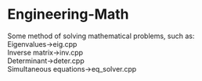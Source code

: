 # Engineering-Math
Some method of solving mathematical problems, such as:  
  Eigenvalues->eig.cpp  
  Inverse matrix->inv.cpp  
  Determinant->deter.cpp  
  Simultaneous equations->eq_solver.cpp  
